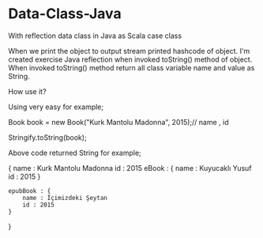# Data-Class-Java
With reflection data class in Java as Scala case class

When we print the object to output stream printed hashcode of object. I'm created exercise Java reflection when invoked toString() method of object. When invoked toString() method return all class variable name and value as String.

How use it?

Using very easy for example;

Book book = new Book("Kurk Mantolu Madonna", 2015);// name , id

Stringify.toString(book);

Above code returned String for example;

{
	name : Kurk Mantolu Madonna
	id : 2015
	eBook : {
		name : Kuyucaklı Yusuf
		id : 2015
	}

	epubBook : {
		name : İçimizdeki Şeytan
		id : 2015
	}
}




